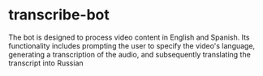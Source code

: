 # transcribe-bot
The bot is designed to process video content in English and Spanish. Its functionality includes prompting the user to specify the video's language, generating a transcription of the audio, and subsequently translating the transcript into Russian
